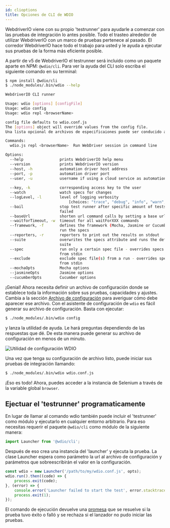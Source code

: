 ```yaml
---
id: clioptions
title: Opciones de CLI de WDIO
---
```

WebdriverIO viene con su propio 'testrunner' para ayudarle a comenzar con las pruebas de integración lo antes posible. Todo el trasteo alrededor de utilizar WebdriverIO con un marco de pruebas pertenece al pasado. El corredor WebdriverIO hace todo el trabajo para usted y le ayuda a ejecutar sus pruebas de la forma más eficiente posible.

A partir de v5 de WebdriverIO el testrunner será incluido como un paquete aparte en NPM: `@wdio/cli`. Para ver la ayuda del CLI solo escriba el siguiente comando en su terminal:

```sh
$ npm install @wdio/cli
$ ./node_modules/.bin/wdio --help

WebdriverIO CLI runner

Usage: wdio [options] [configFile]
Usage: wdio config
Usage: wdio repl <browserName>

config file defaults to wdio.conf.js
The [options] object will override values from the config file.
Una lista opcional de archivos de especificaiones puede ser conducido a wdio y anula especificaciones ya configuradas

Commands:
  wdio.js repl <browserName>  Run WebDriver session in command line

Options:
  --help                prints WebdriverIO help menu                   [boolean]
  --version             prints WebdriverIO version                     [boolean]
  --host, -h            automation driver host address                  [string]
  --port, -p            automation driver port                          [number]
  --user, -u            username if using a cloud service as automation backend
                                                                        [string]
  --key, -k             corresponding access key to the user            [string]
  --watch               watch specs for changes                        [boolean]
  --logLevel, -l        level of logging verbosity
                            [choices: "trace", "debug", "info", "warn", "error"]
  --bail                stop test runner after specific amount of tests have
                        failed                                          [number]
  --baseUrl             shorten url command calls by setting a base url [string]
  --waitforTimeout, -w  timeout for all waitForXXX commands             [number]
  --framework, -f       defines the framework (Mocha, Jasmine or Cucumber) to
                        run the specs                                   [string]
  --reporters, -r       reporters to print out the results on stdout     [array]
  --suite               overwrites the specs attribute and runs the defined
                        suite                                            [array]
  --spec                run only a certain spec file - overrides specs piped
                        from stdin                                       [array]
  --exclude             exclude spec file(s) from a run - overrides specs piped
                        from stdin                                       [array]
  --mochaOpts           Mocha options
  --jasmineOpts         Jasmine options
  --cucumberOpts        Cucumber options
```

¡Genial! Ahora necesita definir un archivo de configuración donde se establece toda la información sobre sus pruebas, capacidades y ajustes. Cambia a la sección [Archivo de configuración](ConfigurationFile.md) para averiguar cómo debe aparecer ese archivo. Con el asistente de configuración de `wdio` es fácil generar su archivo de configuración. Basta con ejecutar:

```sh
$ ./node_modules/.bin/wdio config
```

y lanza la utilidad de ayuda. Le hará preguntas dependiendo de las respuestas que dé. De esta manera puede generar su archivo de configuración en menos de un minuto.

![Utilidad de configuración WDIO](/img/config-utility.gif)

Una vez que tenga su configuración de archivo listo, puede iniciar sus pruebas de integración llamando:

```sh
$ ./node_modules/.bin/wdio wdio.conf.js
```

¡Eso es todo! Ahora, puedes acceder a la instancia de Selenium a través de la variable global `browser`.

## Ejectuar el 'testrunner' programaticamente

En lugar de llamar al comando wdio también puede incluir el 'testrunner' como módulo y ejecutarlo en cualquier entorno arbitrario. Para eso necesitas requerir el paquete `@wdio/cli` como módulo de la siguiente manera:

```js
import Launcher from '@wdio/cli';
```

Después de eso crea una instancia del 'launcher' y ejecuta la prueba. La clase Launcher espera como parámetro la url al archivo de configuración y parámetros que sobreescribirán el valor en la configuración.

```js
const wdio = new Launcher('/path/to/my/wdio.conf.js', opts);
wdio.run().then((code) => {
    process.exit(code);
}, (error) => {
    console.error('Launcher failed to start the test', error.stacktrace);
    process.exit(1);
});
```

El comando de ejecución devuelve una [promesa](https://developer.mozilla.org/es/docs/Web/JavaScript/Reference/Global_Objects/Promise) que se resuelve si la prueba tuvo éxito o falló y se rechaza si el lanzador no pudo iniciar las pruebas.